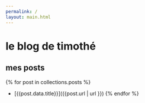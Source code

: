 ```yaml
---
permalink: /
layout: main.html
---
```

# le blog de timothé 

## mes posts 
{% for post in collections.posts %}
 - [{{post.data.title}}]({{post.url | url }})
{% endfor %}

